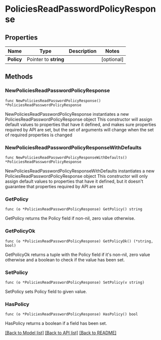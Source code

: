 # PoliciesReadPasswordPolicyResponse


## Properties

Name | Type | Description | Notes
------------ | ------------- | ------------- | -------------
**Policy** | Pointer to **string** |  | [optional] 



## Methods


### NewPoliciesReadPasswordPolicyResponse

`func NewPoliciesReadPasswordPolicyResponse() *PoliciesReadPasswordPolicyResponse`

NewPoliciesReadPasswordPolicyResponse instantiates a new PoliciesReadPasswordPolicyResponse object
This constructor will assign default values to properties that have it defined,
and makes sure properties required by API are set, but the set of arguments
will change when the set of required properties is changed

### NewPoliciesReadPasswordPolicyResponseWithDefaults

`func NewPoliciesReadPasswordPolicyResponseWithDefaults() *PoliciesReadPasswordPolicyResponse`

NewPoliciesReadPasswordPolicyResponseWithDefaults instantiates a new PoliciesReadPasswordPolicyResponse object
This constructor will only assign default values to properties that have it defined,
but it doesn't guarantee that properties required by API are set


### GetPolicy

`func (o *PoliciesReadPasswordPolicyResponse) GetPolicy() string`

GetPolicy returns the Policy field if non-nil, zero value otherwise.

### GetPolicyOk

`func (o *PoliciesReadPasswordPolicyResponse) GetPolicyOk() (*string, bool)`

GetPolicyOk returns a tuple with the Policy field if it's non-nil, zero value otherwise
and a boolean to check if the value has been set.

### SetPolicy

`func (o *PoliciesReadPasswordPolicyResponse) SetPolicy(v string)`

SetPolicy sets Policy field to given value.


### HasPolicy

`func (o *PoliciesReadPasswordPolicyResponse) HasPolicy() bool`

HasPolicy returns a boolean if a field has been set.









[[Back to Model list]](../README.md#documentation-for-models) [[Back to API list]](../README.md#documentation-for-api-endpoints) [[Back to README]](../README.md)


